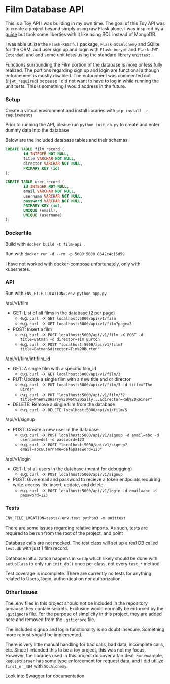 # Film Database API
This is a Toy API I was building in my own time. The goal of this Toy API was to create a project beyond simply using raw Flask alone. I was inspired by a [guide](https://dev.to/paurakhsharma/series/3672) but took some liberties with it like using SQL instead of MongoDB.

I was able utilize the `Flask-RESTful` package, `Flask-SQLAlchemy` and SQlite for the ORM, add user sign up and login with `Flask-bcrypt` and `Flask-JWT-Extended`, and add some unit tests using the standard library `unittest`.

Functions surrounding the Film portion of the database is more or less fully realized. The portions regarding sign up and login are functional although enforcement is mostly disabled. The enforcment was commented out (`@jwt_required`) because I did not want to have to log in while running the unit tests. This is something I would address in the future.

### Setup
Create a virtual environment and install libraries with `pip install -r requirements`

Prior to running the API, please run `python init_db.py` to create and enter dummy data into the database

Below are the included database tables and their schemas:
```sql
CREATE TABLE film_record (
        id INTEGER NOT NULL,
        title VARCHAR NOT NULL,
        director VARCHAR NOT NULL,
        PRIMARY KEY (id)
);

CREATE TABLE user_record (
        id INTEGER NOT NULL,
        email VARCHAR NOT NULL,
        username VARCHAR NOT NULL,
        password VARCHAR NOT NULL,
        PRIMARY KEY (id),
        UNIQUE (email),
        UNIQUE (username)
);
```

### Dockerfile
Build with `docker build -t film-api .`

Run with `docker run -d --rm -p 5000:5000 8642c4c15d99`

I have not worked with docker-compose unfortunately, only with kubernetes.

### API
Run with `ENV_FILE_LOCATION=.env python app.py`

/api/v1/film
- GET: List of all films in the database (2 per page)
    - e.g. `curl -X GET localhost:5000/api/v1/film`
    - e.g. `curl -X GET localhost:5000/api/v1/film?page=3`
- POST: Insert a film
    - e.g. `curl -X POST localhost:5000/api/v1/film -X POST -d title=Batman -d director=Tim Burton`
    - e.g. `curl -X POST "localhost:5000/api/v1/film?title=Batman&director=Tim%20Burton"`

/api/v1/film/<int:film_id>
- GET: A single film with a specific film_id
    - e.g. `curl -X GET localhost:5000/api/v1/film/3`
- PUT: Update a single film with a new title and or director
    - e.g. `curl -X PUT localhost:5000/api/v1/film/3 -d title="The Birds"`
    - e.g. `curl -X PUT "localhost:5000/api/v1/film/3?title=When%20Harry%20Met%20Sally...&director=Rob%20Reiner"`
- DELETE: Remove a single film from the database
    - e.g. `curl -X DELETE localhost:5000/api/v1/film/5`

/api/v1/signup
- POST: Create a new user in the database
    - e.g. `curl -X POST localhost:5000/api/v1/signup -d email=abc -d username=def -d password=123`
    - e.g. `curl -X POST "localhost:5000/api/v1/signup?email=abc&username=def&password=123"`

/api/v1/login
- GET: List all users in the database (meant for debugging)
    - e.g. `curl -X POST localhost:5000/api/v1/signup`
- POST: Give email and password to recieve a token endpoints requiring write-access like insert, update, and delete
    - e.g. `curl -X POST localhost:5000/api/v1/login -d email=abc -d password=123`

### Tests
```
ENV_FILE_LOCATION=tests/.env.test python3 -m unittest
```

There are some issues regarding relative imports. As such, tests are required to be run from the root of the project, and point 

Database calls are not mocked. The test class will set up a real DB called `test.db` with just 1 film record.

Database initialization happens in `setUp` which likely should be done with `setUpClass` to only run `init_db()` once per class, not every `test_*` method.

Test coverage is incomplete. There are currently no tests for anything related to Users, login, authentication nor authorization.

### Other Issues
The .env files in this project should not be included in the repository because they contain secrets. Exclusion would normally be enforced by the `.gitignore` file. For the purpose of simplicity in this project, they are added here and removed from the `.gitignore` file.

The included  signup and login functionality is no doubt insecure. Something more robust should be implemented.

There is very little manual handling for bad calls, bad data, incomplete calls, etc. Since I intended this to be a toy project, this was not my focus. However, the libraries used in this project do cover a fair deal. For example, `RequestParser` has some type enforcement for request data, and I did utilize `first_or_404` with `SQLAlchemy`.

Look into Swagger for documentation
